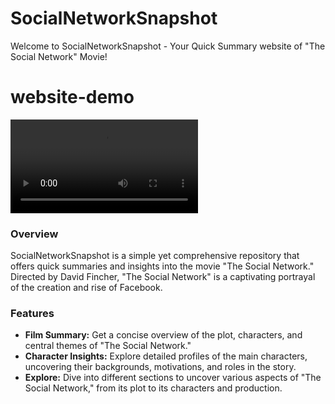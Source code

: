 # SocialNetworkSnapshot

Welcome to SocialNetworkSnapshot - Your Quick Summary website of "The Social Network" Movie!

# website-demo
![Alt Text](GitHub/SocialNetworkSnapshot/src/trailer.mp4)


### Overview

SocialNetworkSnapshot is a simple yet comprehensive repository that offers quick summaries and insights into the movie "The Social Network." Directed by David Fincher, "The Social Network" is a captivating portrayal of the creation and rise of Facebook.

### Features

- **Film Summary:** Get a concise overview of the plot, characters, and central themes of "The Social Network."
- **Character Insights:** Explore detailed profiles of the main characters, uncovering their backgrounds, motivations, and roles in the story.
- **Explore:** Dive into different sections to uncover various aspects of "The Social Network," from its plot to its characters and production.
